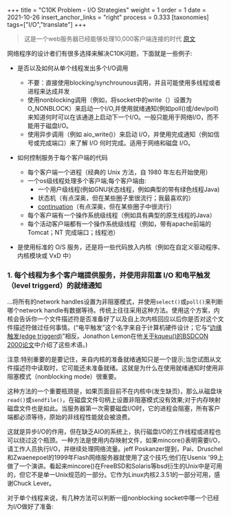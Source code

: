 +++
title = "C10K Problem - I/O Strategies"
weight = 1
order = 1
date = 2021-10-26
insert_anchor_links = "right"
process = 0.333
[taxonomies]
tags=["I/O","translate"]
+++
> 这是一个web服务器已经能够处理10,000客户端连接的时代
[原文](http://www.kegel.com/c10k.html#strategies)

网络程序的设计者们有很多选择来解决C10K问题，下面就是一些例子:
<!-- TODO concurrency：并发or并行-->
- 是否以及如何从单个线程发出多个I/O调用
  - 不要：直接使用blocking/synchrounous调用，并且可能使用多线程或者进程来达成并发
  - 使用nonblocking调用（例如，将socket中的write（）设置为O_NONBLOCK）来启动一个I/O,并使用就绪通知(例如poll()或/dev/poll)来知道何时可以在该通道上启动下一个I/O。一般只能用于网络I/O，而不能用于磁盘I/O。
  - 使用异步调用（例如 aio_write()）来启动 I/O，并使用完成通知（例如信号或完成端口）来了解 I/O 何时完成。适用于网络和磁盘 I/O。

- 如何控制服务于每个客户端的代码
  - 每个客户端一个进程（经典的 Unix 方法，自 1980 年左右开始使用）
  - 一个os级线程处理多个客户端;每个客户端由:
    - 一个用户级线程(例如GNU状态线程，例如典型的带有绿色线程Java)
    - 状态机（有点深奥，但在某些圈子里很流行；我最喜欢的）
    - [continuation](https://www.zhihu.com/question/61222322)（有点深奥，但在某些圈子中很流行）
  - 每个客户端有一个操作系统级线程（例如具有典型的原生线程的Java）
  - 每个活动客户端都有一个操作系统级线程（例如，带有apache前端的 Tomcat；NT 完成端口；线程池）
- 是使用标准的 O/S 服务，还是将一些代码放入内核（例如在自定义驱动程序、内核模块或 VxD 中）

### 1. 每个线程为多个客户端提供服务，并使用非阻塞 I/O 和电平触发（level triggerd）的就绪通知

...将所有的network handles设置为非阻塞模式，并使用`select()`或`poll()`来判断哪个network handle有数据等待。传统上往往采用这种方法。使用这个方案，内核会告诉你一个文件描述符是否准备好了以及自上次内核回应以后你是否对这个文件描述符做过任何事情。(“电平触发”这个名字来自于计算机硬件设计；它与“[边缘触发(edge triggerd)](http://www.kegel.com/c10k.html#nb.edge)”相反。Jonathon Lemon在他[关于kqueu()的BSDCON 2000论文](http://people.freebsd.org/~jlemon/papers/kqueue.pdf)中介绍了这些术语。)


注意:特别重要的是要记住，来自内核的准备就绪通知只是一个提示;当您试图从文件描述符中读取时，它可能还未准备就绪。这就是为什么在使用就绪通知时使用非阻塞模式（nonblocking mode）很重要。


这种方法的一个重要瓶颈是，如果页面目前不在内核中(发生缺页)，那么从磁盘块`read()`或`sendfile()`，在磁盘文件句柄上设置非阻塞模式没有效果;对于内存映射磁盘文件也是如此。当服务器第一次需要磁盘I/O时，它的进程会阻塞，所有客户端都必须等待，原始的非线程性能就会被浪费。

这就是异步I/O的作用，但在缺乏AIO的系统上，执行磁盘I/O的工作线程或进程也可以绕过这个瓶颈。一种方法是使用内存映射文件，如果mincore()表明需要I/O，请工作人员执行I/O，并继续处理网络流量。jeff Poskanzer提到，Pai、Druschel和Zwaenepoel的1999年Flash网络服务器就使用了这个技巧;他们在Usenix '99上做了一个演讲。看起来mincore()在FreeBSD和Solaris等bsd衍生的Unix中是可用的，但它不是单一Unix规范的一部分。它作为Linux内核2.3.51的一部分可用，感谢Chuck Lever。



对于单个线程来说，有几种方法可以判断一组nonblocking socket中哪一个已经为I/O做好了准备: